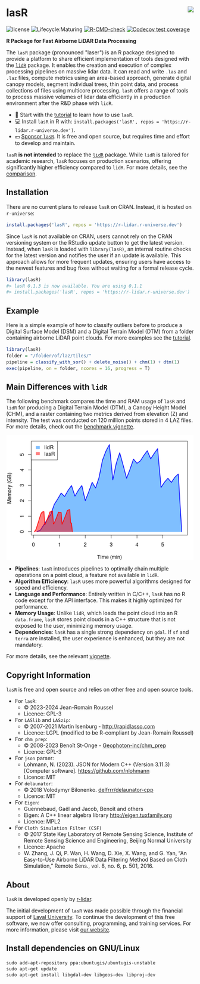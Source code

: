 lasR <img src="https://github.com/r-lidar/lasR/blob/main/man/figures/lasR200x231.png?raw=true" align="right"/>
======================================================================================================

![license](https://img.shields.io/badge/Licence-GPL--3-blue.svg)
![Lifecycle:Maturing](https://img.shields.io/badge/Lifecycle-Maturing-339999)
[![R-CMD-check](https://github.com/r-lidar/lasR/actions/workflows/R-CMD-check.yaml/badge.svg)](https://github.com/r-lidar/lasR/actions/workflows/R-CMD-check.yaml)
[![Codecov test coverage](https://codecov.io/gh/r-lidar/lasR/branch/main/graph/badge.svg)](https://app.codecov.io/gh/r-lidar/lasR?branch=main)

**R Package for Fast Airborne LiDAR Data Processing**

The `lasR` package (pronounced "laser") is an R package designed to provide a platform to share efficient implementation of tools designed with the [`lidR`](https://github.com/r-lidar/lidR) package. It enables the creation and execution of complex processing pipelines on massive lidar data. It can read and write `.las` and `.laz` files, compute metrics using an area-based approach, generate digital canopy models, segment individual trees, thin point data, and process collections of files using multicore processing. `lasR` offers a range of tools to process massive volumes of lidar data efficiently in a production environment after the R&D phase with `lidR`.

- 📖 Start with the [tutorial](https://r-lidar.github.io/lasR/articles/tutorial.html) to learn how to use `lasR`.
- 💻 Install `lasR` in R with: `install.packages('lasR', repos = 'https://r-lidar.r-universe.dev')`.
- 💵 [Sponsor `lasR`](https://github.com/sponsors/Jean-Romain). It is free and open source, but requires time and effort to develop and maintain.

`lasR` **is not intended** to replace the [`lidR`](https://github.com/r-lidar/lidR) package. While `lidR` is tailored for academic research, `lasR` focuses on production scenarios, offering significantly higher efficiency compared to `lidR`. For more details, see the [comparison](https://r-lidar.github.io/lasR/articles/benchmarks.html).

## Installation

There are no current plans to release `lasR` on CRAN. Instead, it is hosted on `r-universe`:

```r
install.packages('lasR', repos = 'https://r-lidar.r-universe.dev')
```

Since `lasR` is not available on CRAN, users cannot rely on the CRAN versioning system or the RStudio update button to get the latest version. Instead, when `lasR` is loaded with `library(lasR)`, an internal routine checks for the latest version and notifies the user if an update is available. This approach allows for more frequent updates, ensuring users have access to the newest features and bug fixes without waiting for a formal release cycle.

```r
library(lasR)
#> lasR 0.1.3 is now available. You are using 0.1.1
#> install.packages('lasR', repos = 'https://r-lidar.r-universe.dev')
```

## Example

Here is a simple example of how to classify outliers before to produce a Digital Surface Model (DSM) and a Digital Terrain Model (DTM) from a folder containing airborne LiDAR point clouds. For more examples see the  [tutorial](https://r-lidar.github.io/lasR/articles/tutorial.html).

```r
library(lasR)
folder = "/folder/of/laz/tiles/"
pipeline = classify_with_sor() + delete_noise() + chm(1) + dtm(1)
exec(pipeline, on = folder, ncores = 16, progress = T)
```

## Main Differences with `lidR`

The following benchmark compares the time and RAM usage of `lasR` and `lidR` for producing a Digital Terrain Model (DTM), a Canopy Height Model (CHM), and a raster containing two metrics derived from elevation (Z) and intensity. The test was conducted on 120 million points stored in 4 LAZ files. For more details, check out the [benchmark vignette](https://r-lidar.github.io/lasR/articles/benchmarks.html).

<img src="man/figures/readme_benchmark.png" style="display: block; margin: auto;" />

- **Pipelines**: `lasR` introduces pipelines to optimally chain multiple operations on a point cloud, a feature not available in `lidR`.
- **Algorithm Efficiency**: `lasR` uses more powerful algorithms designed for speed and efficiency.
- **Language and Performance**: Entirely written in C/C++, `lasR` has no R code except for the API interface. This makes it highly optimized for performance.
- **Memory Usage**: Unlike `lidR`, which loads the point cloud into an R `data.frame`, `lasR` stores point clouds in a C++ structure that is not exposed to the user, minimizing memory usage.
- **Dependencies**: `lasR` has a single strong dependency on `gdal`. If `sf` and `terra` are installed, the user experience is enhanced, but they are not mandatory.

For more details, see the relevant [vignette](https://r-lidar.github.io/lasR/articles/why.html#main-differences-between-lasr-and-lidr).

## Copyright Information

`lasR` is free and open source and relies on other free and open source tools.

- For `lasR`:
  - © 2023-2024 Jean-Romain Roussel
  - Licence: GPL-3
- For `LASlib` and `LASzip`:
  - © 2007-2021 Martin Isenburg - <http://rapidlasso.com>
  - Licence: LGPL  (modified to be R-compliant by Jean-Romain Roussel)
- For `chm_prep`:
  - © 2008-2023 Benoît St-Onge - [Geophoton-inc/chm_prep](https://github.com/Geophoton-inc/chm_prep)
  - Licence: GPL-3
- For `json` parser:
  - Lohmann, N. (2023). JSON for Modern C++ (Version 3.11.3) [Computer software]. https://github.com/nlohmann
  - Licence: MIT
- For `delaunator`:
  - © 2018 Volodymyr Bilonenko. [delfrrr/delaunator-cpp](https://github.com/delfrrr/delaunator-cpp)
  - Licence: MIT
- For `Eigen`:
  - Guennebaud, Gaël and Jacob, Benoît and others
  - Eigen: A C++ linear algebra library http://eigen.tuxfamily.org
  - Licence: MPL2
- For `Cloth Simulation Filter (CSF)`
  - © 2017 State Key Laboratory of Remote Sensing Science, Institute of Remote Sensing Science and Engineering, Beijing Normal University
  - Licence: Apache
  - W. Zhang, J. Qi, P. Wan, H. Wang, D. Xie, X. Wang, and G. Yan, “An Easy-to-Use Airborne LiDAR Data Filtering Method Based on Cloth Simulation,” Remote Sens., vol. 8, no. 6, p. 501, 2016.

## About

`lasR` is developed openly by [r-lidar](https://www.r-lidar.com/).

The initial development of `lasR` was made possible through the financial support of [Laval University](https://www.ulaval.ca/en). To continue the development of this free software, we now offer consulting, programming, and training services. For more information, please visit [our website](https://www.r-lidar.com/).

## Install dependencies on GNU/Linux

```
sudo add-apt-repository ppa:ubuntugis/ubuntugis-unstable
sudo apt-get update
sudo apt-get install libgdal-dev libgeos-dev libproj-dev
```

